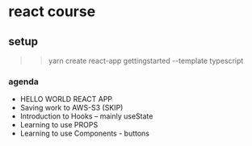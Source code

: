 # react course

## setup

> > yarn create react-app gettingstarted --template typescript

### agenda

-   HELLO WORLD REACT APP
-   Saving work to AWS-S3 (SKIP)
-   Introduction to Hooks – mainly useState
-   Learning to use PROPS
-   Learning to use Components - buttons
